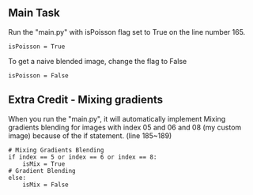 ## Main Task 
Run the "main.py" with isPoisson flag set to True on the line number 165. 
```
isPoisson = True 
```

To get a naive blended image, change the flag to False
```
isPoisson = False
```
## Extra Credit - Mixing gradients
When you run the "main.py", it will automatically implement Mixing gradients blending for images with index 05 and 06 and 08 (my custom image) because of the if statement. (line 185~189)

```
# Mixing Gradients Blending 
if index == 5 or index == 6 or index == 8:
    isMix = True
# Gradient Blending
else:
    isMix = False
```

